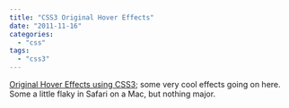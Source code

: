 ```yaml
---
title: "CSS3 Original Hover Effects"
date: "2011-11-16"
categories: 
  - "css"
tags: 
  - "css3"
---
```


[Original Hover Effects using CSS3](http://tympanus.net/Tutorials/OriginalHoverEffects/index.html); some very cool effects going on here. Some a little flaky in Safari on a Mac, but nothing major.
